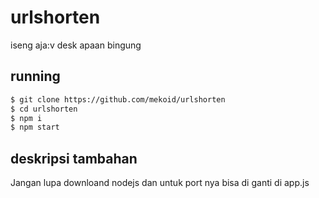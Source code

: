 # urlshorten
iseng aja:v desk apaan bingung
## running
```bash
$ git clone https://github.com/mekoid/urlshorten
$ cd urlshorten
$ npm i
$ npm start
```
## deskripsi tambahan
Jangan lupa downloand nodejs dan untuk port nya bisa di ganti di app.js 
